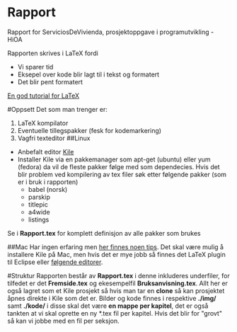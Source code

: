 Rapport
==========================

Rapport for ServiciosDeVivienda, prosjektoppgave i programutvikling - HiOA

Rapporten skrives i LaTeX fordi
* Vi sparer tid
* Eksepel over kode blir lagt til i tekst og formatert
* Det blir pent formatert

[En god tutorial for LaTeX](http://en.wikibooks.org/wiki/LaTeX)

#Oppsett
Det som man trenger er:
1. LaTeX kompilator
2. Eventuelle tillegspakker (fesk for kodemarkering)
3. Vagfri texteditor
##Linux
* Anbefalt editor [Kile](http://kile.sourceforge.net/)
* Installer Kile via en pakkemanager som apt-get (ubuntu) eller yum (fedora) da vil de fleste pakker følge med som dependecies. Hvis det blir problem ved kompilering av tex filer søk etter følgende pakker (som er i bruk i rapporten)
  * babel (norsk)
  * parskip
  * titlepic
  * a4wide
  * listings
  
Se i **Rapport.tex** for komplett definisjon av alle pakker som brukes

##Mac
Har ingen erfaring men [her finnes noen tips](http://guides.macrumors.com/Installing_LaTeX_on_a_Mac).
Det skal være mulig å installere Kile på Mac, men hvis det er mye jobb så finnes det LaTeX plugin til Eclipse eller [følgende editorer](https://discussions.apple.com/message/18653515#18653515).

#Struktur
Rapporten består av **Rapport.tex** i denne inkluderes underfiler, for tilfedet er det **Fremside.tex** og ekesempelfil **Bruksanvisning.tex**. Allt her er også lagret som et Kile prosjekt så hvis man tar en **clone** så kan prosjektet åpnes direkte i Kile som det er. 
Bilder og kode finnes i respektive **./img/** samt **./kode/** i disse skal det være **en mappe per kapitel**, det er også tankten at vi skal oprette en ny *.tex fil per kapitel. Hvis det blir for "grovt" så kan vi jobbe med en fil per seksjon.
